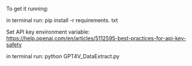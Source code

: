 To get it running:

in terminal run: pip install -r requirements. txt

Set API key environment variable: https://help.openai.com/en/articles/5112595-best-practices-for-api-key-safety

in terminal run: python GPT4V_DataExtract.py 
